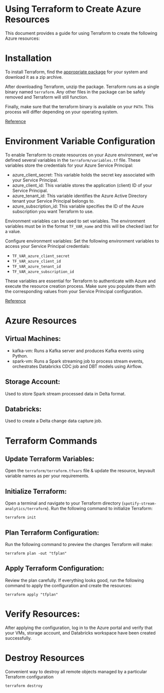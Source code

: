 # Using Terraform to Create Azure Resources
This document provides a guide for using Terraform to create the following Azure resources:

# Installation
To install Terraform, find the [appropriate package](https://developer.hashicorp.com/terraform/install) for your system and download it as a zip archive.

After downloading Terraform, unzip the package. Terraform runs as a single binary named `terraform`. Any other files in the package can be safely removed and Terraform will still function.

Finally, make sure that the terraform binary is available on your `PATH`. This process will differ depending on your operating system.

[Reference](https://developer.hashicorp.com/terraform/tutorials/aws-get-started/install-cli)

# Environment Variable Configuration
To enable Terraform to create resources on your Azure environment, we've defined several variables in the `terraform/variables.tf` file. These variables store the credentials for your Azure Service Principal:

- azure_client_secret: This variable holds the secret key associated with your Service Principal.
- azure_client_id: This variable stores the application (client) ID of your Service Principal.
- azure_tenant_id: This variable identifies the Azure Active Directory tenant your Service Principal belongs to.
- azure_subscription_id: This variable specifies the ID of the Azure subscription you want Terraform to use.

Environment variables can be used to set variables. The environment variables must be in the format `TF_VAR_name` and this will be checked last for a value. 

Configure environment variables: Set the following environment variables to access your Service Principal credentials:

- `TF_VAR_azure_client_secret`
- `TF_VAR_azure_client_id`
- `TF_VAR_azure_tenant_id`
- `TF_VAR_azure_subscription_id`

These variables are essential for Terraform to authenticate with Azure and execute the resource creation process. Make sure you populate them with the corresponding values from your Service Principal configuration.

[Reference](https://developer.hashicorp.com/terraform/cli/config/environment-variables#tf_var_name)

# Azure Resources

## Virtual Machines:

- kafka-vm: Runs a Kafka server and produces Kafka events using Python.
- spark-vm: Runs a Spark streaming job to process stream events, orchestrates Databricks CDC job and DBT models using Airflow.

## Storage Account:

Used to store Spark stream processed data in Delta format.

## Databricks:

Used to create a Delta change data capture job.

# Terraform Commands

## Update Terraform Variables:

Open the `terraform/terraform.tfvars` file & update the resource, keyvault variable names as per your requirements.

## Initialize Terraform:
Open a terminal and navigate to your Terraform directory (`spotify-stream-analytics/terraform`). Run the following command to initialize Terraform:

```
terraform init
```

## Plan Terraform Configuration:
Run the following command to preview the changes Terraform will make:
```
terraform plan -out "tfplan"
```
## Apply Terraform Configuration:
Review the plan carefully. If everything looks good, run the following command to apply the configuration and create the resources:

```
terraform apply "tfplan"
```
# Verify Resources:
After applying the configuration, log in to the Azure portal and verify that your VMs, storage account, and Databricks workspace have been created successfully.


# Destroy Resources
Convenient way to destroy all remote objects managed by a particular Terraform configuration
```
terraform destroy
```